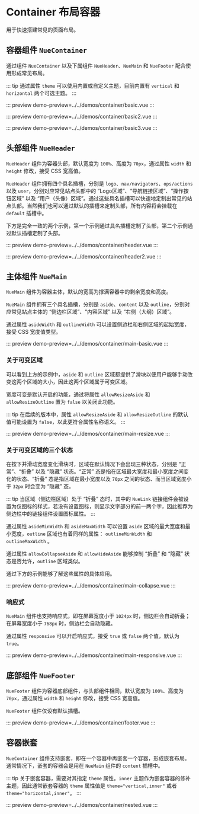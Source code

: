 # Container 布局容器

用于快速搭建常见的页面布局。

## 容器组件 `NueContainer`

通过组件 `NueContainer` 以及下属组件 `NueHeader`、`NueMain` 和 `NueFooter` 配合使用形成常见布局。

::: tip
通过属性 `theme` 可以使用内置或自定义主题，目前内置有 `vertical` 和 `horizontal` 两个可选主题。
:::

::: preview
demo-preview=../../demos/container/basic.vue
:::

::: preview
demo-preview=../../demos/container/basic2.vue
:::

::: preview
demo-preview=../../demos/container/basic3.vue
:::

## 头部组件 `NueHeader`

`NueHeader` 组件为容器头部，默认宽度为 `100%`、高度为 `70px`，通过属性 `width` 和 `height` 修改，接受 CSS 宽高值。

`NueHeader` 组件拥有四个具名插槽，分别是 `logo`、`nav/navigators`、`ops/actions` 以及 `user`，分别对应常见站点头部中的
“Logo区域”、“导航链接区域”、“操作按钮区域” 以及 “用户（头像）区域”。通过这些具名插槽可以快速地定制出常见的站点头部。当然我们也可以通过默认的插槽来定制头部，所有内容将会挂载在
`default` 插槽中。

下方是完全一致的两个示例，第一个示例通过具名插槽定制了头部，第二个示例通过默认插槽定制了头部。

::: preview
demo-preview=../../demos/container/header.vue
:::

::: preview
demo-preview=../../demos/container/header2.vue
:::

## 主体组件 `NueMain`

`NueMain` 组件为容器主体，默认的宽高为撑满容器中的剩余宽度和高度。

`NueMain` 组件拥有三个具名插槽，分别是 `aside`、`content` 以及 `outline`，分别对应常见站点主体的 “侧边栏区域”、“内容区域” 以及
“右侧（大纲）区域”。

通过属性 `asideWidth` 和 `outlineWidth` 可以设置侧边栏和右侧区域的起始宽度，接受 CSS 宽度值类型。

::: preview
demo-preview=../../demos/container/main-basic.vue
:::

### 关于可变区域

可以看到上方的示例中，`aside` 和 `outline` 区域都提供了滑块以便用户能够手动改变这两个区域的大小，因此这两个区域属于可变区域。

宽度可变是默认开启的功能，通过将属性 `allowResizeAside` 和 `allowResizeOutline` 置为 `false` 以关闭此功能。

::: tip
在后续的版本中，属性 `allowResizeAside` 和 `allowResizeOutline` 的默认值可能设置为 `false`，以此更符合属性名称语义。
:::

::: preview
demo-preview=../../demos/container/main-resize.vue
:::

### 关于可变区域的三个状态

在按下并滑动宽度变化滑块时，区域在默认情况下会出现三种状态，分别是 “正常”、“折叠” 以及 “隐藏” 状态。“正常”
态是指在区域最大宽度和最小宽度之间变化的状态、“折叠” 态是指区域在最小宽度以及 `70px` 之间的状态、而当区域宽度小于 `32px`
时会变为 “隐藏” 态。

::: tip
当区域（侧边栏区域）处于 “折叠” 态时，其中的 `NueLink` 链接组件会被设置为仅图标的样式，若没有设置图标，则显示文字部分的前一两个字，因此推荐为侧边栏中的链接组件设置图标属性。
:::

通过属性 `asideMinWidth` 和 `asideMaxWidth` 可以设置 `aside` 区域的最大宽度和最小宽度，`outline` 区域也有着同样的属性：
`outlineMinWidth` 和 `outlineMaxWidth` 。

通过属性 `allowCollapseAside` 和 `allowHideAside` 能够控制 “折叠” 和 “隐藏” 状态是否允许，`outline` 区域类似。

通过下方的示例能够了解这些属性的具体应用。

::: preview
demo-preview=../../demos/container/main-collapse.vue
:::

### 响应式

`NueMain` 组件也支持响应式，即在屏幕宽度小于 `1024px` 时，侧边栏会自动折叠；在屏幕宽度小于 `768px` 时，侧边栏会自动隐藏。

通过属性 `responsive` 可以开启响应式，接受 `true` 或 `false` 两个值，默认为 `true`。

::: preview
demo-preview=../../demos/container/main-responsive.vue
:::

## 底部组件 `NueFooter`

`NueFooter` 组件为容器底部组件，与头部组件相同，默认宽度为 `100%`、高度为 `70px`，通过属性 `width` 和 `height` 修改，接受 CSS
宽高值。

`NueFooter` 组件仅设有默认插槽。

::: preview
demo-preview=../../demos/container/footer.vue
:::

## 容器嵌套

`NueContainer` 组件支持嵌套，即在一个容器中再嵌套一个容器，形成嵌套布局。通常情况下，嵌套的容器会是用在 `NueMain` 组件的
`content` 插槽中。

::: tip
关于嵌套容器，需要对其指定 `theme` 属性。`inner` 主题作为嵌套容器的修补主题，因此通常嵌套容器的 `theme` 属性值是
`theme="vertical,inner"` 或者 `theme="horizontal,inner"`。
:::

::: preview
demo-preview=../../demos/container/nested.vue
:::
